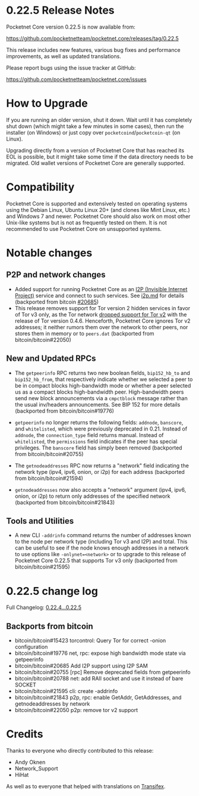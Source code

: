 0.22.5 Release Notes
====================

Pocketnet Core version 0.22.5 is now available from:

  <https://github.com/pocketnetteam/pocketnet.core/releases/tag/0.22.5>

This release includes new features, various bug fixes and performance
improvements, as well as updated translations.

Please report bugs using the issue tracker at GitHub:

  <https://github.com/pocketnetteam/pocketnet.core/issues>

How to Upgrade
==============

If you are running an older version, shut it down. Wait until it has completely
shut down (which might take a few minutes in some cases), then run the
installer (on Windows) or just copy over `pocketcoind`/`pocketcoin-qt` (on Linux).

Upgrading directly from a version of Pocketnet Core that has reached its EOL is
possible, but it might take some time if the data directory needs to be migrated. Old
wallet versions of Pocketnet Core are generally supported.

Compatibility
==============

Pocketnet Core is supported and extensively tested on operating systems
using the Debian Linux, Ubuntu Linux 20+ (and clones like Mint Linux, etc.) and
Windows 7 and newer.  Pocketnet Core should also work on most other Unix-like systems but
is not as frequently tested on them.  It is not recommended to use Pocketnet Core on
unsupported systems.

Notable changes
===============

P2P and network changes
-----------------------
- Added support for running Pocketnet Core as an
  [I2P (Invisible Internet Project)](https://en.wikipedia.org/wiki/I2P) service
  and connect to such services. See [i2p.md](https://github.com/pocketnetteam/pocketnet.core/blob/0.22/doc/i2p.md) for details (backported from bitcoin [#20685](https://github.com/bitcoin/bitcoin/pull/20685))
- This release removes support for Tor version 2 hidden services in favor of Tor
  v3 only, as the Tor network [dropped support for Tor
  v2](https://blog.torproject.org/v2-deprecation-timeline) with the release of
  Tor version 0.4.6.  Henceforth, Pocketnet Core ignores Tor v2 addresses; it
  neither rumors them over the network to other peers, nor stores them in memory
  or to `peers.dat` (backported from bitcoin/bitcoin#22050)

New and Updated RPCs
--------------------

- The `getpeerinfo` RPC returns two new boolean fields, `bip152_hb_to` and
  `bip152_hb_from`, that respectively indicate whether we selected a peer to be
  in compact blocks high-bandwidth mode or whether a peer selected us as a
  compact blocks high-bandwidth peer. High-bandwidth peers send new block
  announcements via a `cmpctblock` message rather than the usual inv/headers
  announcements. See BIP 152 for more details (backported from bitcoin/bitcoin#19776)

- `getpeerinfo` no longer returns the following fields: `addnode`, `banscore`,
  and `whitelisted`, which were previously deprecated in 0.21. Instead of
  `addnode`, the `connection_type` field returns manual. Instead of
  `whitelisted`, the `permissions` field indicates if the peer has special
  privileges. The `banscore` field has simply been removed (backported from bitcoin/bitcoin#20755)

- The `getnodeaddresses` RPC now returns a "network" field indicating the
  network type (ipv4, ipv6, onion, or i2p) for each address (backported from bitcoin/bitcoin#21594)

- `getnodeaddresses` now also accepts a "network" argument (ipv4, ipv6, onion,
  or i2p) to return only addresses of the specified network (backported from bitcoin/bitcoin#21843)

Tools and Utilities
-------------------

- A new CLI `-addrinfo` command returns the number of addresses known to the
  node per network type (including Tor v3 and I2P) and total. This can be
  useful to see if the node knows enough addresses in a network to use options
  like `-onlynet=<network>` or to upgrade to this release of Pocketnet Core 0.22.5
  that supports Tor v3 only (backported from bitcoin/bitcoin#21595)

0.22.5 change log
===============
Full Changelog: [0.22.4...0.22.5](https://github.com/pocketnetteam/pocketnet.core/compare/0.22.4...0.22.5)

Backports from bitcoin
----------------------
- bitcoin/bitcoin#15423 torcontrol: Query Tor for correct -onion configuration
- bitcoin/bitcoin#19776 net, rpc: expose high bandwidth mode state via getpeerinfo
- bitcoin/bitcoin#20685 Add I2P support using I2P SAM
- bitcoin/bitcoin#20755 [rpc] Remove deprecated fields from getpeerinfo
- bitcoin/bitcoin#20788 net: add RAII socket and use it instead of bare SOCKET
- bitcoin/bitcoin#21595 cli: create -addrinfo
- bitcoin/bitcoin#21843 p2p, rpc: enable GetAddr, GetAddresses, and getnodeaddresses by network
- bitcoin/bitcoin#22050 p2p: remove tor v2 support

Credits
=======

Thanks to everyone who directly contributed to this release:

- Andy Oknen
- Network_Support
- HiHat

As well as to everyone that helped with translations on [Transifex](https://www.transifex.com/pocketnetteam/pocketnet-core/).
